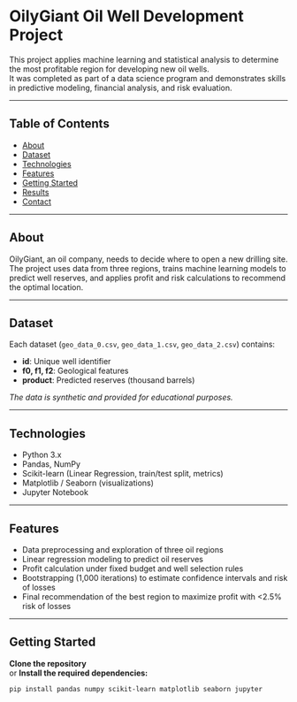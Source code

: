 # OilyGiant Oil Well Development Project

This project applies machine learning and statistical analysis to determine the most profitable region for developing new oil wells.  
It was completed as part of a data science program and demonstrates skills in predictive modeling, financial analysis, and risk evaluation.

---

## Table of Contents
- [About](#about)
- [Dataset](#dataset)
- [Technologies](#technologies)
- [Features](#features)
- [Getting Started](#getting-started)
- [Results](#results)
- [Contact](#contact)

---

## About
OilyGiant, an oil company, needs to decide where to open a new drilling site.  
The project uses data from three regions, trains machine learning models to predict well reserves, and applies profit and risk calculations to recommend the optimal location.

---

## Dataset
Each dataset (`geo_data_0.csv`, `geo_data_1.csv`, `geo_data_2.csv`) contains:  
- **id**: Unique well identifier  
- **f0, f1, f2**: Geological features  
- **product**: Predicted reserves (thousand barrels)  

*The data is synthetic and provided for educational purposes.*

---

## Technologies
- Python 3.x  
- Pandas, NumPy  
- Scikit-learn (Linear Regression, train/test split, metrics)  
- Matplotlib / Seaborn (visualizations)  
- Jupyter Notebook  

---

## Features
- Data preprocessing and exploration of three oil regions  
- Linear regression modeling to predict oil reserves  
- Profit calculation under fixed budget and well selection rules  
- Bootstrapping (1,000 iterations) to estimate confidence intervals and risk of losses  
- Final recommendation of the best region to maximize profit with <2.5% risk of losses  

---

## Getting Started

**Clone the repository**  
          or
**Install the required dependencies:**

```bash
pip install pandas numpy scikit-learn matplotlib seaborn jupyter
